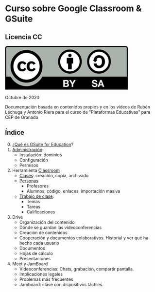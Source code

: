 # Curso sobre Google Classroom & GSuite

## Licencia CC

![Licencia CC](./images/Licencia_CC.png)

Octubre de 2020

Documentación basada en contenidos propios y en los vídeos de Rubén Lechuga y Antonio Riera para el curso de "Plataformas Educativas" para CEP de Granada

## Índice

0. ¿[Qué es GSuite for Education](./QueEsGSuiteForEdu.md)?
1. [Administración](./Administracion.md):
    * Instalación: dominios
    * Configuración
    * Permisos
1. Herramienta [Classroom](./Classroom.md)
    * [Clases](./Clases.md): creación, copia, archivado
    * [Personas](./Personas.md)
        * Profesores
        * Alumnos: código, enlaces, importación masiva
    * [Trabajo de clase](./TrabajoClase.md): 
        * Temas
        * Tareas
        * Calificaciones
1. Drive
    * Organización del contenido
    * Dónde se guardan las videoconferencias
    * Creación de contenidos
    * Cooperación y documentos colaborativos. Historial y ver qué ha hecho cada usuario 
    * Documentos
    * Hojas de cálculo
    * Presentaciones
1. Meet y JamBoard
    * Videoconferencias: Chats, grabación, compartir pantalla. 
    * Implicaciones legales
    * Problemas más frecuentes
    * Jamboard: clase con dispositivos táctiles.

